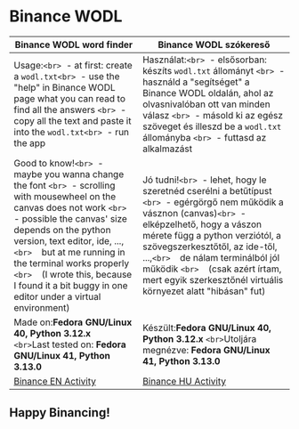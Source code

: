 # Binance WODL

| Binance WODL word finder                                                                                                                                                                                                                                                                                                                                                                       | Binance WODL szókereső                                                                                                                                                                                                                                                                                                                                                                                                       |
| ---------------------------------------------------------------------------------------------------------------------------------------------------------------------------------------------------------------------------------------------------------------------------------------------------------------------------------------------------------------------------------------------- | ------------------------------------------------------------------------------------------------------------------------------------------------------------------------------------------------------------------------------------------------------------------------------------------------------------------------------------------------------------------------------------------------------------------------------ |
| Usage:`<br>`  - at first: create a `wodl.txt<br>`  - use the "help" in Binance WODL page what you can read to find all the answers `<br>`  -  copy all the text and paste it into the `wodl.txt<br>`  - run the app                                                                                                                                                               | Használat:`<br>`  - elsősorban: készíts `wodl.txt` állományt `<br>`  - használd a "segítséget" a Binance WODL oldalán, ahol az olvasnivalóban ott van minden válasz `<br>`  - másold ki az egész szöveget és illeszd be a `wodl.txt` állományba `<br>`  - futtasd az alkalmazást                                                                                                            |
| Good to know!`<br>`  - maybe you wanna change the font `<br>`  - scrolling with mousewheel on the canvas does not work `<br>`  - possible the canvas' size depends on the python version, text editor, ide, ...,`<br>`    but at me running in the terminal works properly `<br>`    (I wrote this, because I found it a bit buggy in one editor under a virtual environment) | Jó tudni!`<br>`  - lehet, hogy le szeretnéd cserélni a betűtípust `<br>`  - egérgörgő nem működik a vásznon (canvas)`<br>`  - elképzelhető, hogy a vászon mérete függ a python verziótól, a szövegszerkesztőtől, az ide-től, ...,`<br>`    de nálam terminálból jól működik `<br>`    (csak azért írtam, mert egyik szerkesztőnél virtuális környezet alatt "hibásan" fut) |
| Made on:**Fedora GNU/Linux 40, Python 3.12.x** `<br>`Last tested on: **Fedora GNU/Linux 41, Python 3.13.0**                                                                                                                                                                                                                                                                     | Készült:**Fedora GNU/Linux 40, Python 3.12.x** `<br>`Utoljára megnézve: **Fedora GNU/Linux 41, Python 3.13.0**                                                                                                                                                                                                                                                                                               |
| [Binance EN Activity](https://www.binance.info/activity/referral-entry/CPA/together-v4?hl=en&ref=CPA_00BXBTJBDJ)                                                                                                                                                                                                                                                                                  | [Binance HU Activity](https://www.binance.info/activity/referral-entry/CPA/together-v4?hl=hu&ref=CPA_00BXBTJBDJ)                                                                                                                                                                                                                                                                                                                  |



## Happy Binancing!
